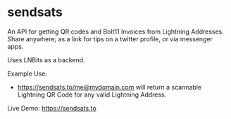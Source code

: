 # sendsats

An API for getting QR codes and Bolt11 Invoices from Lightning Addresses. Share anywhere; as a link for tips on a twitter profile, or via messenger apps.

Uses LNBits as a backend. 

Example Use:

- https://sendsats.to/me@mydomain.com
will return a scannable Lightning QR Code for any valid Lightning Address. 

Live Demo: https://sendsats.to


